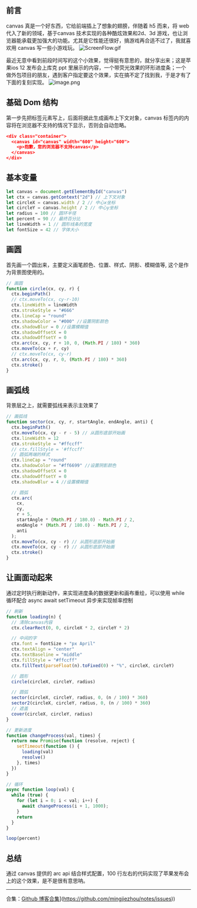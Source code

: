 ## 前言
canvas 真是一个好东西，它给前端插上了想象的翅膀，伴随着 h5 而来，将 web 代入了新的领域，基于canvas 技术实现的各种酷炫效果和2d、3d 游戏，也让浏览器能承载更加强大的功能。尤其是它性能还很好，搞游戏再合适不过了，我就喜欢用 canvas 写一些小游戏玩。
![ScreenFlow.gif](https://cdn.nlark.com/yuque/0/2022/gif/28919253/1658812445225-a0c82105-a272-4d1c-8320-a9060a80b370.gif#averageHue=%23dddddd&clientId=ucd6891c6-c204-4&from=paste&height=600&id=u43a802ae&name=ScreenFlow.gif&originHeight=1080&originWidth=1920&originalType=binary&ratio=1&rotation=0&showTitle=false&size=356374&status=done&style=none&taskId=u0ee8cad1-4d1c-450c-8072-71d74ddd494&title=&width=1066.6666949236842)

最近无意中看到前段时间写的这个小效果，觉得挺有意思的，就分享出来；这是苹果ios 12 发布会上库克 ppt 里展示的内容，一个带荧光效果的环形进度条；一个做外包项目的朋友，遇到客户指定要这个效果，实在搞不定了找到我，于是才有了下面的复刻实现。
![image.png](https://cdn.nlark.com/yuque/0/2022/png/28919253/1658809666937-f8cc35ec-bd09-440f-b480-2b067f5316a8.png#averageHue=%23c3c3c3&clientId=ucd6891c6-c204-4&from=paste&height=629&id=ud67960ef&name=image.png&originHeight=1133&originWidth=1238&originalType=binary&ratio=1&rotation=0&showTitle=false&size=266166&status=done&style=none&taskId=u339e2e56-9137-4e0e-a54d-580fe00fb18&title=&width=687.7777959976672)

## 基础 Dom 结构
第一步先把标签元素写上，后面将据此生成画布上下文对象，canvas 标签内的内容将在浏览器不支持的情况下显示，否则会自动忽略。
```json
<div class="container">
  <canvas id="canvas" width="600" height="600">
    <p>抱歉，您的浏览器不支持canvas</p>
  </canvas>
</div>
```

## 基本变量

```javascript
let canvas = document.getElementById("canvas")
let ctx = canvas.getContext("2d") // 上下文对象
let circleX = canvas.width / 2 // 中心x坐标
let circleY = canvas.height / 2 // 中心y坐标
let radius = 100 // 圆环半径
let percent = 90 // 最终百分比
let lineWidth = 1 // 圆形线条的宽度
let fontSize = 42 // 字体大小

```
## 画圆
首先画一个圆出来，主要定义画笔颜色、位置、样式、阴影、模糊值等, 这个是作为背景图使用的。
```javascript
// 画圆
function circle(cx, cy, r) {
  ctx.beginPath()
  // ctx.moveTo(cx, cy-r-10)
  ctx.lineWidth = lineWidth
  ctx.strokeStyle = "#666"
  ctx.lineCap = "round"
  ctx.shadowColor = "#000" //设置阴影颜色
  ctx.shadowBlur = 0 //设置模糊值
  ctx.shadowOffsetX = 0
  ctx.shadowOffsetY = 0
  ctx.arc(cx, cy, r + 10, 0, (Math.PI / 180) * 360)
  ctx.moveTo(cx + r, cy)
  // ctx.moveTo(cx, cy-r)
  ctx.arc(cx, cy, r, 0, (Math.PI / 180) * 360)
  ctx.stroke()
}
```
## 画弧线
背景层之上，就需要弧线来表示主效果了
```javascript
// 画弧线
function sector(cx, cy, r, startAngle, endAngle, anti) {
  ctx.beginPath()
  ctx.moveTo(cx, cy - r - 5) // 从圆形底部开始画
  ctx.lineWidth = 12
  ctx.strokeStyle = "#ffccff"
  // ctx.fillStyle = '#ffccff'
  // 圆弧两端的样式
  ctx.lineCap = "round"
  ctx.shadowColor = "#ff6699" //设置阴影颜色
  ctx.shadowOffsetX = 0
  ctx.shadowOffsetY = 0
  ctx.shadowBlur = 4 //设置模糊值

  // 圆弧
  ctx.arc(
    cx,
    cy,
    r + 5,
    startAngle * (Math.PI / 180.0) - Math.PI / 2,
    endAngle * (Math.PI / 180.0) - Math.PI / 2,
    anti
  );
  ctx.moveTo(cx, cy - r) // 从圆形底部开始画
  ctx.moveTo(cx, cy - r) // 从圆形底部开始画
  ctx.stroke()
}
```
## 让画面动起来

通过定时执行刷新动作，来实现进度条的数据更新和画布重绘，可以使用 while 循环配合 async await  setTimeout 异步来实现帧率控制 
```javascript
// 刷新
function loading(n) {
  // 清除canvas内容
  ctx.clearRect(0, 0, circleX * 2, circleY * 2)

  // 中间的字
  ctx.font = fontSize + "px April"
  ctx.textAlign = "center"
  ctx.textBaseline = "middle"
  ctx.fillStyle = "#ffccff"
  ctx.fillText(parseFloat(n).toFixed(0) + "%", circleX, circleY)

  // 圆形
  circle(circleX, circleY, radius)

  // 圆弧
  sector(circleX, circleY, radius, 0, (n / 100) * 360)
  sector2(circleX, circleY, radius, 0, (n / 100) * 360)
  // 遮盖
  cover(circleX, circleY, radius)
}

// 更新进度
function changeProcess(val, times) {
  return new Promise(function (resolve, reject) {
    setTimeout(function () {
      loading(val)
      resolve()
    }, times)
  })
}

// 循环
async function loop(val) {
  while (true) {
    for (let i = 0; i < val; i++) {
      await changeProcess(i + 1, 1000);
    }
    return
  }
}

loop(percent)


```
## 总结
通过 canvas 提供的 arc api 结合样式配置，100 行左右的代码实现了苹果发布会上的这个效果，是不是很有意思呐。

---
合集：[Github 博客合集]([https://github.com/mingjiezhou/notes/issues)](https://github.com/mingjiezhou/notes/issues))
